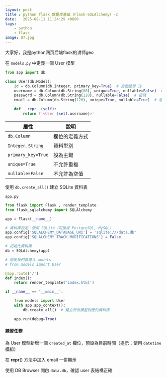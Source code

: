 ```yaml
---
layout: post
title : python flask 数据库基础（Flask-SQLAlchemy）-2
date:   2025-08-11 11:24:29 +0800
tags: 
    - python 
    - flask
image: 07.jpg
---
```


大家好，我是python网页后端flask的讲师geo

在 `models.py` 中定義一個 User 模型

```py
from app import db

class User(db.Model):
    id = db.Column(db.Integer, primary_key=True)  # 自動遞增 ID
    username = db.Column(db.String(80), unique=True, nullable=False)  # 使用者名稱
    password = db.Column(db.String(120), nullable=False)  # 密碼
    email = db.Column(db.String(120), unique=True, nullable=True)  # 電子信箱

    def __repr__(self):
        return f'<User {self.username}>'
```

| 屬性                  | 說明      |
| ------------------- | ------- |
| `db.Column`         | 欄位的定義方式 |
| `Integer`, `String` | 資料型別    |
| `primary_key=True`  | 設為主鍵    |
| `unique=True`       | 不允許重複   |
| `nullable=False`    | 不允許為空值  |

使用 `db.create_all()` 建立 SQLite 資料表

`app.py`

```py
from flask import Flask , render_template
from flask_sqlalchemy import SQLAlchemy

app = Flask(__name__)

# 資料庫設定：使用 SQLite（可換成 PostgreSQL, MySQL）
app.config['SQLALCHEMY_DATABASE_URI'] = 'sqlite:///data.db'
app.config['SQLALCHEMY_TRACK_MODIFICATIONS'] = False

# 初始化資料庫
db = SQLAlchemy(app)

# 稍後我們會導入 models
# from models import User

@app.route('/')
def index():
    return render_template('index.html')

if __name__ == '__main__':

    from models import User
    with app.app_context():
        db.create_all()  # 建立所有模型對應的資料表

    app.run(debug=True)
```

#### 練習任務

為 User 模型新增一個 `created_at` 欄位，預設為目前時間（提示：使用 `datetime` 模組）

在 __repr__() 方法中加入 email 一併顯示

使用 DB Browser 開啟 `data.db`，確認 user 表結構正確